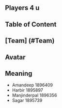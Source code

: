 ## Players 4 u
## Table of Content
## [Team] (#Team)
## Avatar
## Meaning

 * Amandeep 1896409
* Harbir 1895897
 * Manjinderpal 1896356
 * Sagar 1895739
